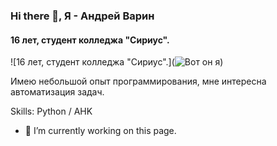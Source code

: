 ### Hi there 👋, Я - Андрей Варин
#### 16 лет, студент колледжа "Сириус".
![16 лет, студент колледжа "Сириус".](![Вот он я]([https://vk.com/varinandrej?z=photo496337483_457241801%2Fwall496337483_290](https://sun9-78.userapi.com/s/v1/ig2/N9Ot1pcwHOsal0_6i1BxVptpzefUZCseS2l9bB4xIFlgeFzB5Ia4kTt9OjQiqcuCf_V6hPrKsBQjOuVot1-gV5hV.jpg?quality=95&as=32x48,48x72,72x108,108x162,160x240,240x360,360x540,480x719,540x809,640x959,720x1079,854x1280&from=bu&cs=854x0)))

Имею небольшой опыт программирования, мне интересна автоматизация задач.

Skills: Python / AHK

- 🔭 I’m currently working on this page. 





